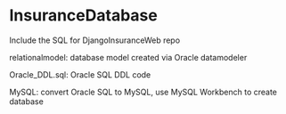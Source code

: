 # InsuranceDatabase
Include the SQL for DjangoInsuranceWeb repo

relationalmodel: database model created via Oracle datamodeler

Oracle_DDL.sql: Oracle SQL DDL code

MySQL: convert Oracle SQL to MySQL, use MySQL Workbench to create database
